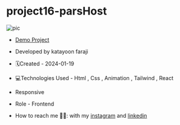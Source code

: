 # project16-parsHost
![pic](https://github.com/katayoon-faraji-web/project16-parsHost/assets/144775981/a7e60442-23ff-49c5-8be8-191dd255e445)

- [Demo Project](https://project16-pars-host.vercel.app/)

- Developed by katayoon faraji

- 🗓️Created - 2024-01-19

- 💻Technologies Used - Html , Css  , Animation , Tailwind , React

- Responsive
  
- Role - Frontend

- How to reach me 👩🏻: with my [instagram](https://instagram.com/katayoon_faraji_web) and [linkedin](https://www.linkedin.com/in/katayoon-faraji-web-3b722b207r)

